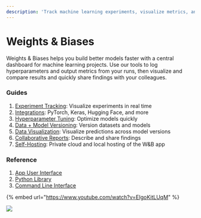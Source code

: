 ```yaml
---
description: 'Track machine learning experiments, visualize metrics, and share results'
---
```


# Weights & Biases

Weights & Biases helps you build better models faster with a central dashboard for machine learning projects. Use our tools to log hyperparameters and output metrics from your runs, then visualize and compare results and quickly share findings with your colleagues. 

### Guides

1. [Experiment Tracking](guides/track/): Visualize experiments in real time
2. [Integrations](guides/integrations/): PyTorch, Keras, Hugging Face, and more
3. [Hyperparameter Tuning](guides/sweeps/): Optimize models quickly
4. [Data + Model Versioning](guides/artifacts/): Version datasets and models
5. [Data Visualization](guides/data-viz/): Visualize predictions across model versions
6. [Collaborative Reports](guides/reports.md): Describe and share findings
7. [Self-Hosting](guides/self-hosted/): Private cloud and local hosting of the W&B app

### Reference

1. [App User Interface ](ref/app/)
2. [Python Library](ref/python/)
3. [Command Line Interface](ref/cli/)

{% embed url="https://www.youtube.com/watch?v=EIgoKitLUqM" %}

![](.gitbook/assets/workflow-june-2020-v1.png)

